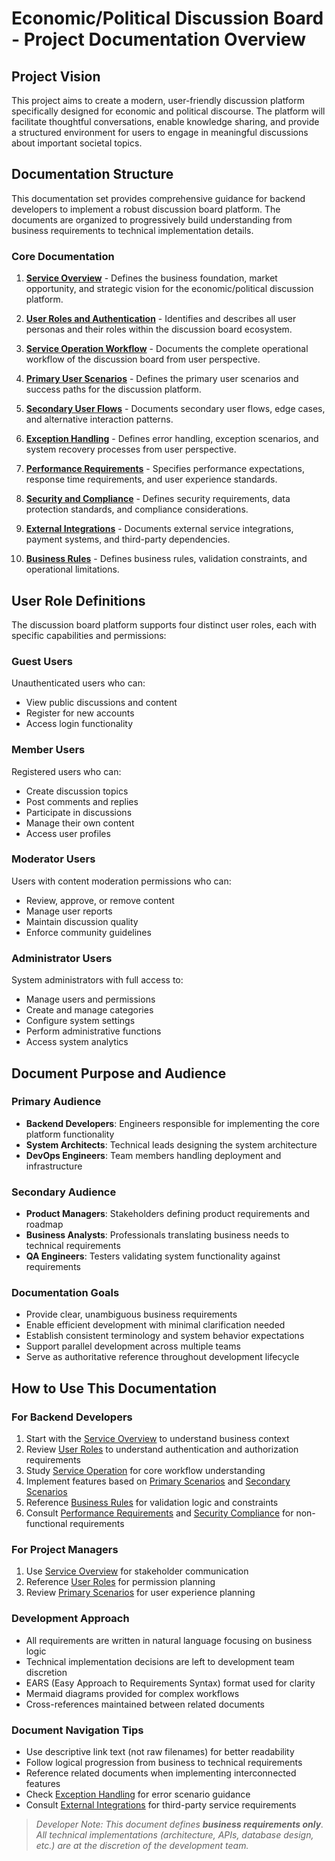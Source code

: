 # Economic/Political Discussion Board - Project Documentation Overview

## Project Vision

This project aims to create a modern, user-friendly discussion platform specifically designed for economic and political discourse. The platform will facilitate thoughtful conversations, enable knowledge sharing, and provide a structured environment for users to engage in meaningful discussions about important societal topics.

## Documentation Structure

This documentation set provides comprehensive guidance for backend developers to implement a robust discussion board platform. The documents are organized to progressively build understanding from business requirements to technical implementation details.

### Core Documentation

1. **[Service Overview](./01-service-overview.md)** - Defines the business foundation, market opportunity, and strategic vision for the economic/political discussion platform.

2. **[User Roles and Authentication](./02-user-roles.md)** - Identifies and describes all user personas and their roles within the discussion board ecosystem.

3. **[Service Operation Workflow](./03-service-operation.md)** - Documents the complete operational workflow of the discussion board from user perspective.

4. **[Primary User Scenarios](./04-primary-scenarios.md)** - Defines the primary user scenarios and success paths for the discussion platform.

5. **[Secondary User Flows](./05-secondary-scenarios.md)** - Documents secondary user flows, edge cases, and alternative interaction patterns.

6. **[Exception Handling](./06-exception-handling.md)** - Defines error handling, exception scenarios, and system recovery processes from user perspective.

7. **[Performance Requirements](./07-performance-requirements.md)** - Specifies performance expectations, response time requirements, and user experience standards.

8. **[Security and Compliance](./08-security-compliance.md)** - Defines security requirements, data protection standards, and compliance considerations.

9. **[External Integrations](./09-external-integrations.md)** - Documents external service integrations, payment systems, and third-party dependencies.

10. **[Business Rules](./10-business-rules.md)** - Defines business rules, validation constraints, and operational limitations.

## User Role Definitions

The discussion board platform supports four distinct user roles, each with specific capabilities and permissions:

### Guest Users
Unauthenticated users who can:
- View public discussions and content
- Register for new accounts
- Access login functionality

### Member Users
Registered users who can:
- Create discussion topics
- Post comments and replies
- Participate in discussions
- Manage their own content
- Access user profiles

### Moderator Users
Users with content moderation permissions who can:
- Review, approve, or remove content
- Manage user reports
- Maintain discussion quality
- Enforce community guidelines

### Administrator Users
System administrators with full access to:
- Manage users and permissions
- Create and manage categories
- Configure system settings
- Perform administrative functions
- Access system analytics

## Document Purpose and Audience

### Primary Audience
- **Backend Developers**: Engineers responsible for implementing the core platform functionality
- **System Architects**: Technical leads designing the system architecture
- **DevOps Engineers**: Team members handling deployment and infrastructure

### Secondary Audience
- **Product Managers**: Stakeholders defining product requirements and roadmap
- **Business Analysts**: Professionals translating business needs to technical requirements
- **QA Engineers**: Testers validating system functionality against requirements

### Documentation Goals
- Provide clear, unambiguous business requirements
- Enable efficient development with minimal clarification needed
- Establish consistent terminology and system behavior expectations
- Support parallel development across multiple teams
- Serve as authoritative reference throughout development lifecycle

## How to Use This Documentation

### For Backend Developers
1. Start with the [Service Overview](./01-service-overview.md) to understand business context
2. Review [User Roles](./02-user-roles.md) to understand authentication and authorization requirements
3. Study [Service Operation](./03-service-operation.md) for core workflow understanding
4. Implement features based on [Primary Scenarios](./04-primary-scenarios.md) and [Secondary Scenarios](./05-secondary-scenarios.md)
5. Reference [Business Rules](./10-business-rules.md) for validation logic and constraints
6. Consult [Performance Requirements](./07-performance-requirements.md) and [Security Compliance](./08-security-compliance.md) for non-functional requirements

### For Project Managers
1. Use [Service Overview](./01-service-overview.md) for stakeholder communication
2. Reference [User Roles](./02-user-roles.md) for permission planning
3. Review [Primary Scenarios](./04-primary-scenarios.md) for user experience planning

### Development Approach
- All requirements are written in natural language focusing on business logic
- Technical implementation decisions are left to development team discretion
- EARS (Easy Approach to Requirements Syntax) format used for clarity
- Mermaid diagrams provided for complex workflows
- Cross-references maintained between related documents

### Document Navigation Tips
- Use descriptive link text (not raw filenames) for better readability
- Follow logical progression from business to technical requirements
- Reference related documents when implementing interconnected features
- Check [Exception Handling](./06-exception-handling.md) for error scenario guidance
- Consult [External Integrations](./09-external-integrations.md) for third-party service requirements

> *Developer Note: This document defines **business requirements only**. All technical implementations (architecture, APIs, database design, etc.) are at the discretion of the development team.*